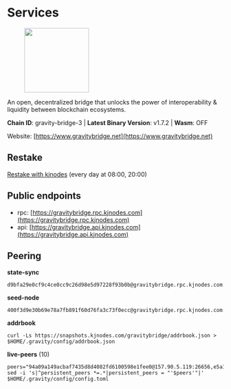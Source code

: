 # Services

<figure><img src="https://raw.githubusercontent.com/kj89/testnet_manuals/main/pingpub/logos/gravitybridge.png" width="150" alt=""><figcaption></figcaption></figure>

An open, decentralized bridge that unlocks the power of  interoperability & liquidity between blockchain ecosystems.

**Chain ID**: gravity-bridge-3 | **Latest Binary Version**: v1.7.2 | **Wasm**: OFF

Website: [https://www.gravitybridge.net](https://www.gravitybridge.net)

## Restake

[Restake with kjnodes](https://restake.app/gravitybridge/gravityvaloper1nw3uavthnjwsgrrjzav2wdg9m0pw7k4fc7hvlz) (every day at 08:00, 20:00)
## Public endpoints

* rpc: [https://gravitybridge.rpc.kjnodes.com](https://gravitybridge.rpc.kjnodes.com)
* api: [https://gravitybridge.api.kjnodes.com](https://gravitybridge.api.kjnodes.com)

## Peering

**state-sync**

```
d9bfa29e0cf9c4ce0cc9c26d98e5d97228f93b0b@gravitybridge.rpc.kjnodes.com:26656
```

**seed-node**

```
400f3d9e30b69e78a7fb891f60d76fa3c73f0ecc@gravitybridge.rpc.kjnodes.com:26659
```

**addrbook**
```
curl -Ls https://snapshots.kjnodes.com/gravitybridge/addrbook.json > $HOME/.gravity/config/addrbook.json
```

**live-peers** (10)
```
peers="94a09a149acbaf7435d8d4082fd6100598e1fee0@157.90.5.119:26656,e5a11a1a8a36f0910755d0fc3546e8e3198283da@18.156.199.4:26656,d9bfa29e0cf9c4ce0cc9c26d98e5d97228f93b0b@65.109.88.38:26656,32ec6bad2b67212d2cde5e01554cd2d22940ce03@142.132.154.176:26656,77367b424f624c4f9f423267dd8d4d559b289b62@167.235.9.250:26656,7a05c69e10c76348e4fadeda5e0803ff4804e183@188.34.180.92:26656,572d417e11368f588d110efdeb7102a6a3c0752d@161.35.224.108:26656,8bc91ffabd860b6b54766ac3788d7c284e45b964@174.138.30.240:26656,c93bd39c0b41fb1e76fb52598e88b0b069ef05bc@95.217.170.202:27014,ef05d5aca4398f4b217b9bbf08729a1338c67eeb@142.132.193.186:36656"
sed -i 's|^persistent_peers *=.*|persistent_peers = "'$peers'"|' $HOME/.gravity/config/config.toml
```
